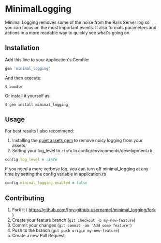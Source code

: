 # MinimalLogging

Minimal Logging removes some of the noise from the Rails Server log so you can focus on the most important events.  It also formats parameters and actions in a more readable way to quickly see what's going on.

## Installation

Add this line to your application's Gemfile:

```ruby
gem 'minimal_logging'
```

And then execute:

    $ bundle

Or install it yourself as:

    $ gem install minimal_logging

## Usage

For best results I also recommend:
 1. Installing the [quiet assets gem](https://github.com/evrone/quiet_assets) to remove noisy logging from your assets.  
 2. Setting your log_level to `:info`
 In config/environments/development.rb
```ruby
config.log_level = :info
```

If you need a more verbose log, you can turn off minimal_logging at any time by setting the config variable in application.rb
```ruby
config.minimal_logging.enabled = false
```

## Contributing

1. Fork it ( https://github.com/[my-github-username]/minimal_logging/fork )
2. Create your feature branch (`git checkout -b my-new-feature`)
3. Commit your changes (`git commit -am 'Add some feature'`)
4. Push to the branch (`git push origin my-new-feature`)
5. Create a new Pull Request
